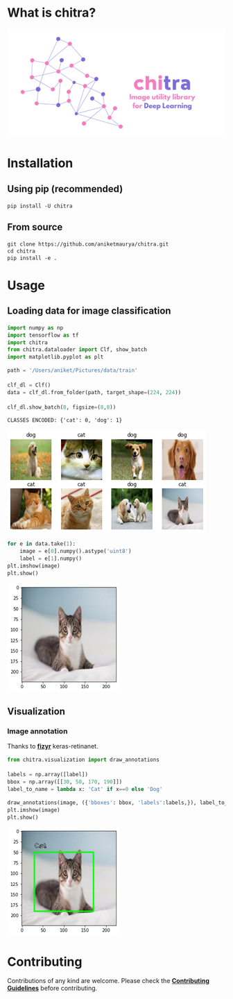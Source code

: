 # What is **chitra**?



<p align="center">
<img src="nbs/assets/chitra_banner.png" alt="chitra">
</p>

# Installation

## Using pip (recommended)

`pip install -U chitra`

## From source

```
git clone https://github.com/aniketmaurya/chitra.git
cd chitra
pip install -e .
```

# Usage

## Loading data for image classification



```python
import numpy as np
import tensorflow as tf
import chitra
from chitra.dataloader import Clf, show_batch
import matplotlib.pyplot as plt
```

```python
path = '/Users/aniket/Pictures/data/train'

clf_dl = Clf()
data = clf_dl.from_folder(path, target_shape=(224, 224))

clf_dl.show_batch(8, figsize=(8,8))
```

    CLASSES ENCODED: {'cat': 0, 'dog': 1}



![png](docs/images/output_4_1.png)


```python
for e in data.take(1):
    image = e[0].numpy().astype('uint8')
    label = e[1].numpy()
plt.imshow(image)
plt.show()
```


![png](docs/images/output_5_0.png)


## Visualization

### Image annotation

Thanks to [**fizyr**](https://github.com/fizyr/keras-retinanet) keras-retinanet.

```python
from chitra.visualization import draw_annotations

labels = np.array([label])
bbox = np.array([[30, 50, 170, 190]])
label_to_name = lambda x: 'Cat' if x==0 else 'Dog'
```

```python
draw_annotations(image, ({'bboxes': bbox, 'labels':labels,}), label_to_name=label_to_name)
plt.imshow(image)
plt.show()
```


![png](docs/images/output_8_0.png)


# Contributing

Contributions of any kind are welcome. Please check the [**Contributing Guidelines**](https://github.com/aniketmaurya/chitra/blob/master/CONTRIBUTING.md) before contributing.
